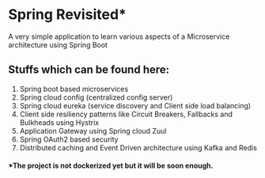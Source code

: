 # Spring Revisited*

A very simple application to learn various aspects of a Microservice architecture using Spring Boot

## Stuffs which can be found here:
1) Spring boot based microservices 
2) Spring cloud config (centralized config server)
3) Spring cloud eureka (service discovery and Client side load balancing)
4) Client side resiliency patterns like Circuit Breakers, Fallbacks and Bulkheads using Hystrix
5) Application Gateway using Spring cloud Zuul
6) Spring OAuth2 based security
7) Distributed caching and Event Driven architecture using Kafka and Redis

#### *The project is not dockerized yet but it will be soon enough.
